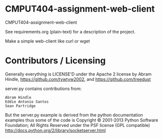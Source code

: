 CMPUT404-assignment-web-client
==============================

CMPUT404-assignment-web-client

See requirements.org (plain-text) for a description of the project.

Make a simple web-client like curl or wget

Contributors / Licensing
========================
Generally everything is LICENSE'D under the Apache 2 license by Abram Hindle, 
https://github.com/tywtyw2002, and https://github.com/treedust

server.py contains contributions from:

    Abram Hindle
    Eddie Antonio Santos
    Sean Partridge

But the server.py example is derived from the python documentation
examples thus some of the code is Copyright © 2001-2013 Python
Software Foundation; All Rights Reserved under the PSF license (GPL
compatible) http://docs.python.org/2/library/socketserver.html

